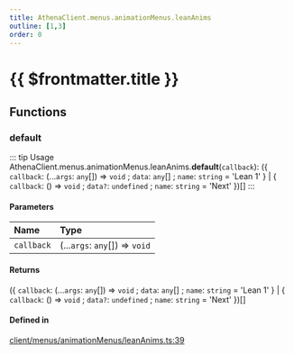 ```yaml
---
title: AthenaClient.menus.animationMenus.leanAnims
outline: [1,3]
order: 0
---
```


# {{ $frontmatter.title }}


## Functions

### default

::: tip Usage
AthenaClient.menus.animationMenus.leanAnims.**default**(`callback`): ({ `callback`: (...`args`: `any`[]) => `void` ; `data`: `any`[] ; `name`: `string` = 'Lean 1' } \| { `callback`: () => `void` ; `data?`: `undefined` ; `name`: `string` = 'Next' })[]
:::

#### Parameters

| Name | Type |
| :------ | :------ |
| `callback` | (...`args`: `any`[]) => `void` |

#### Returns

({ `callback`: (...`args`: `any`[]) => `void` ; `data`: `any`[] ; `name`: `string` = 'Lean 1' } \| { `callback`: () => `void` ; `data?`: `undefined` ; `name`: `string` = 'Next' })[]

#### Defined in

[client/menus/animationMenus/leanAnims.ts:39](https://github.com/Stuyk/altv-athena/blob/27a8c87/src/core/client/menus/animationMenus/leanAnims.ts#L39)
